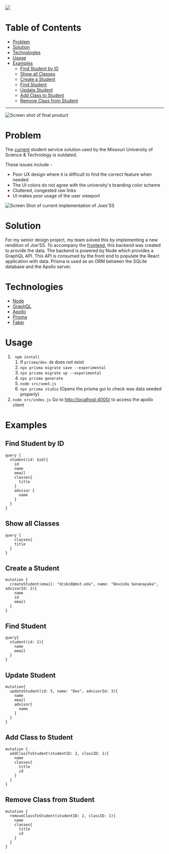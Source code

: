 
![](https://i.imgur.com/bYo0jZP.png)
# Table of Contents
- [Problem](#problem)
- [Solution](#solution)
- [Technologies](#technologies)
- [Usage](#usage)
- [Examples](#examples)
  * [Find Student by ID](#find-student-by-id)
  * [Show all Classes](#show-all-classes)
  * [Create a Student](#create-a-student)
  * [Find Student](#find-student)
  * [Update Student](#update-student)
  * [Add Class to Student](#add-class-to-student)
  * [Remove Class from Student](#remove-class-from-student)
---
![Screen shot of final product](https://i.imgur.com/TbkWMaK.png)


# Problem
The [current](https://joess.mst.edu/) student service solution used by the Missouri University of Science & Technology is outdated. 

These issues include -
- Poor UX design where it is difficult to find the correct feature when needed
 - The UI colors do not agree with the university's branding color scheme
 - Cluttered, congested raw links
 - UI makes poor usage of the user viewport

![Screen Shot of current implementation of Joes'SS](https://i.imgur.com/CPQChfF.png)

# Solution
For my senior design project, my team solved this by implementing a new rendition of Joe'SS. To accompany the [frontend](https://github.com/dca123/Joess-Refresh-Frontend), this backend was created to provide the data. The backend is powered by Node which provides a GraphQL API. This API is consumed by the front end to populate the React application with data. Prisma is used as an ORM between the SQLite database and the Apollo server.

# Technologies

 - [Node](https://nodejs.org/)
 - [GraphQL](https://graphql.org/)
 - [Apollo](https://www.apollographql.com/)
 - [Prisma](https://www.prisma.io/)
 - [Faker](https://github.com/marak/Faker.js/)

# Usage

 1. ` npm install` 
	 1. If `prisma/dev.db` does not exist  
	 3. `npx prisma migrate save --experimental` 
	 4.  `npx prisma migrate up --experimental`
	 5. `npx prisma generate`  
	 6. `node src/seed.js` 
	 7. `npx prisma studio` (Opens the prisma gui to check was data seeded properly) 
 8. `node src/index.js` Go to [http://localhost:4000/](http://localhost:4000/)  to access the
    apollo client

# Examples

## Find Student by ID

```
query {
  student(id: $id){
    id
    name
    email
    classes{
      title
    }
    advisor {
      name
    }
  }
}

```

## Show all Classes

```
query {
	classes{
    title
  }
}

```

## Create a Student

```
mutation {
  createStudent(email: "dcsbc8@mst.edu", name: "Devinda Senanayaka", advisorId: 2){
    name
    id
    email
  }
}

```

## Find Student

```
query{
  student(id: 2){
    name
    email
  }
}

```

## Update Student

```
mutation{
  updateStudent(id: 5, name: "Dev", advisorId: 3){
    name
    email
    advisor{
      name
    }
  }
}

```

## Add Class to Student

```
mutation {
  addClassToStudent(studentID: 2, classID: 1){
    name
    classes{
      title
      id
    }
  }
}

```

## Remove Class from Student

```
mutation {
  removeClassToStudent(studentID: 2, classID: 1){
    name
    classes{
      title
      id
    }
  }
}
```
